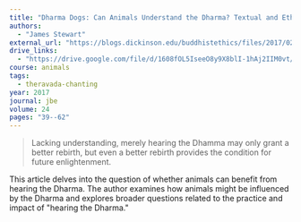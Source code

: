 ```yaml
---
title: "Dharma Dogs: Can Animals Understand the Dharma? Textual and Ethnographic Considerations"
authors:
  - "James Stewart"
external_url: "https://blogs.dickinson.edu/buddhistethics/files/2017/02/JBE-Stewart5-2.pdf"
drive_links:
  - "https://drive.google.com/file/d/1608fOL5IseeO8y9X8blI-1hAj2IIM0vt/view?usp=sharing"
course: animals
tags:
  - theravada-chanting
year: 2017
journal: jbe
volume: 24
pages: "39--62"
---
```


> Lacking understanding, merely hearing the Dhamma may only grant a better rebirth,
but even a better rebirth provides the condition for future enlightenment.

This article delves into the question of whether animals can benefit from hearing the Dharma.
The author examines how animals might be influenced by the Dharma and explores broader questions related to the practice and impact of "hearing the Dharma."
